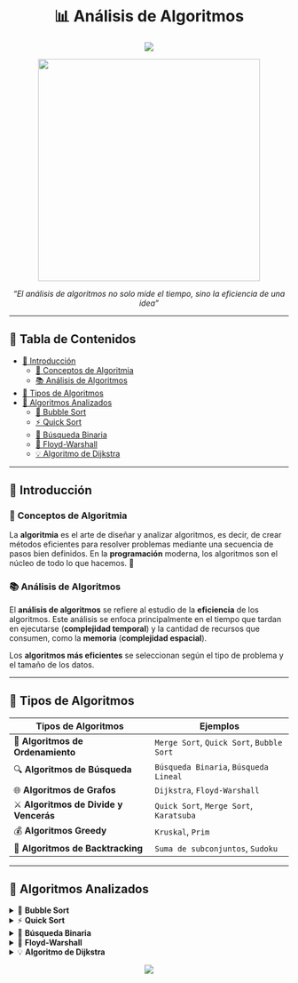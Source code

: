 
<h1 align="center">📊 Análisis de Algoritmos </h1>

<p align="center">
<img src="https://raw.githubusercontent.com/mpaguallo/practicas/refs/heads/main/gitp.png?token=GHSAT0AAAAAADB42HZBM367CVSNDJ2JWH3KZ73ACNA"/>
    
<p align="center">
    <img src="http://virtual.itpachuca.edu.mx/moodle/pluginfile.php/63387/course/overviewfiles/programacion.gif" width="400" />
</p>

<p align="center">
  <em>“El análisis de algoritmos no solo mide el tiempo, sino la eficiencia de una idea”</em>
</p>

---

## 🧭 **Tabla de Contenidos**

- [📌 Introducción](#-introducción)
  - [🔑 Conceptos de Algoritmia](#-conceptos-de-algoritmia)
  - [📚 Análisis de Algoritmos](#-análisis-de-algoritmos)
- [🌟 Tipos de Algoritmos](#-tipos-de-algoritmos)
- [📐 Algoritmos Analizados](#-algoritmos-analizados)
  - [🔁 Bubble Sort](#bubble-sort)
  - [⚡ Quick Sort](#quick-sort)
  - [🔎 Búsqueda Binaria](#búsqueda-binaria)
  - [🌉 Floyd-Warshall](#floyd-warshall)
  - [💡 Algoritmo de Dijkstra](#algoritmo-de-dijkstra)


---

## 📌 **Introducción**

### 🔑 **Conceptos de Algoritmia**

La **algoritmia** es el arte de diseñar y analizar algoritmos, es decir, de crear métodos eficientes para resolver problemas mediante una secuencia de pasos bien definidos. En la **programación** moderna, los algoritmos son el núcleo de todo lo que hacemos. 🧠

### 📚 **Análisis de Algoritmos**

El **análisis de algoritmos** se refiere al estudio de la **eficiencia** de los algoritmos. Este análisis se enfoca principalmente en el tiempo que tardan en ejecutarse (**complejidad temporal**) y la cantidad de recursos que consumen, como la **memoria** (**complejidad espacial**). 

Los **algoritmos más eficientes** se seleccionan según el tipo de problema y el tamaño de los datos.

---

## 🌟 **Tipos de Algoritmos**

| **Tipos de Algoritmos**                           | **Ejemplos**                                |
|--------------------------------------------------|--------------------------------------------|
| 🔁 **Algoritmos de Ordenamiento**                | `Merge Sort`, `Quick Sort`, `Bubble Sort`  |
| 🔍 **Algoritmos de Búsqueda**                    | `Búsqueda Binaria`, `Búsqueda Lineal`      |
| 🌐 **Algoritmos de Grafos**                      | `Dijkstra`, `Floyd-Warshall`               |
| ⚔️ **Algoritmos de Divide y Vencerás**           | `Quick Sort`, `Merge Sort`, `Karatsuba`    |
| 💰 **Algoritmos Greedy**                         | `Kruskal`, `Prim`                          |
| 🧩 **Algoritmos de Backtracking**                | `Suma de subconjuntos`, `Sudoku`           |

---

## 📐 **Algoritmos Analizados**

<details>
<summary>🔁 <strong>Bubble Sort</strong></summary>

<p align="center">
  <img src="https://upload.wikimedia.org/wikipedia/commons/thumb/2/29/Bubble_sort_animated.gif/250px-Bubble_sort_animated.gif" width="200"/>
</p>

📌 <strong>Tipo:</strong> Ordenamiento  
🧠 <strong>Complejidad Temporal:</strong>  
- Mejor caso: <code>O(n)</code> 🟢 (cuando la lista ya está ordenada)  
- Peor caso: <code>O(n²)</code> 🔴 (cuando está invertida)

📋 <strong>Descripción:</strong>  
Este algoritmo compara cada par de elementos adyacentes y los intercambia si están en el orden incorrecto. Repite este proceso hasta que no se realicen más intercambios.

🧪 <strong>Ideal para:</strong>  
Usado principalmente con fines educativos. No es eficiente para grandes conjuntos de datos.

### 📥 Ejemplo de Entrada y Salida:

- **Entrada:** `[5, 2, 9, 1, 5, 6]`  
- **Salida esperada:** `[1, 2, 5, 5, 6, 9]`

### 💻 Código en Java:

```java
for (int i = 0; i < n - 1; i++) {
    for (int j = 0; j < n - i - 1; j++) {
        if (arr[j] > arr[j + 1]) {
            int temp = arr[j];
            arr[j] = arr[j + 1];
            arr[j + 1] = temp;
        }
    }
}

```
</details>

<details>
<summary>⚡ <strong>Quick Sort</strong></summary>

<p align="center">
  <img src="https://upload.wikimedia.org/wikipedia/commons/6/6a/Sorting_quicksort_anim.gif" width="250"/>
</p>

📌 <strong>Tipo:</strong> Ordenamiento  
🧠 <strong>Complejidad Temporal:</strong>  
- Promedio: <code>O(n log n)</code> 🟢  
- Peor caso: <code>O(n²)</code> 🔴

📋 <strong>Descripción:</strong>  
Quick Sort selecciona un **pivote** y divide el arreglo en dos partes: una con elementos menores y otra con elementos mayores. Luego ordena las sublistas recursivamente. Es un claro ejemplo del paradigma **Divide y Vencerás**.

🧪 <strong>Ideal para:</strong>  
Grandes conjuntos de datos debido a su buena eficiencia en promedio. Muy usado en implementaciones prácticas.

### 📥 Ejemplo de Entrada y Salida:

- **Entrada:** `[10, 7, 8, 9, 1, 5]`  
- **Salida esperada:** `[1, 5, 7, 8, 9, 10]`

### 💻 Código en Java:

```java
void quickSort(int[] arr, int low, int high) {
    if (low < high) {
        int pi = partition(arr, low, high);
        quickSort(arr, low, pi - 1);
        quickSort(arr, pi + 1, high);
    }
}

```
</details>
<details> <summary>🔎 <strong>Búsqueda Binaria</strong></summary> <p align="center"> <img src="https://upload.wikimedia.org/wikipedia/commons/thumb/d/df/Binary_search_algorithm_diagram.png/500px-Binary_search_algorithm_diagram.png" width="250"/> </p>
📌 <strong>Tipo:</strong> Búsqueda
🧠 <strong>Complejidad Temporal:</strong>

Mejor caso: <code>O(1)</code> 🟢

Peor caso: <code>O(log n)</code> 🟡

📋 <strong>Descripción:</strong>
Busca un elemento dividiendo el arreglo ordenado en mitades sucesivas.

🧪 <strong>Ideal para:</strong>
Arreglos ordenados.

📥 Ejemplo:
Entrada: [1, 3, 5, 7, 9], buscar 5

Salida: Índice 2

💻 Código en Java:
```java
int binarySearch(int[] arr, int x) {
    int low = 0, high = arr.length - 1;
    while (low <= high) {
        int mid = low + (high - low) / 2;
        if (arr[mid] == x) return mid;
        if (arr[mid] < x) low = mid + 1;
        else high = mid - 1;
    }
    return -1;
}
```
</details>
<details> <summary>🌉 <strong>Floyd-Warshall</strong></summary> <p align="center"> <img src="https://upload.wikimedia.org/wikipedia/commons/f/f8/Floyd-Warshall-example.svg" width="300"/> </p>
📌 <strong>Tipo:</strong> Grafos
🧠 <strong>Complejidad Temporal:</strong>

Siempre: <code>O(n³)</code> 🔴

📋 <strong>Descripción:</strong>
Calcula las rutas más cortas entre todos los pares de nodos de un grafo ponderado.

🧪 <strong>Ideal para:</strong>
Problemas de redes, conexiones y caminos mínimos.

💻 Código en Java:
```java
for (int k = 0; k < n; k++) {
    for (int i = 0; i < n; i++) {
        for (int j = 0; j < n; j++) {
            dist[i][j] = Math.min(dist[i][j], dist[i][k] + dist[k][j]);
        }
    }
}
```
</details>
<details> <summary>💡 <strong>Algoritmo de Dijkstra</strong></summary> <p align="center"> <img src="https://upload.wikimedia.org/wikipedia/commons/5/57/Dijkstra_Animation.gif" width="270"/> </p>
📌 <strong>Tipo:</strong> Grafos
🧠 <strong>Complejidad Temporal:</strong>

Con heap: <code>O((V + E) log V)</code> 🟢

📋 <strong>Descripción:</strong>
Encuentra el camino más corto desde un nodo origen a todos los demás en un grafo con pesos positivos.

🧪 <strong>Ideal para:</strong>
GPS, redes, videojuegos.

💻 Código en Java (esbozo):
```java
PriorityQueue<Node> pq = new PriorityQueue<>();
dist[src] = 0;
pq.add(new Node(src, 0));

while (!pq.isEmpty()) {
    Node current = pq.poll();
    for (Edge e : adj[current.id]) {
        if (dist[e.to] > dist[current.id] + e.weight) {
            dist[e.to] = dist[current.id] + e.weight;
            pq.add(new Node(e.to, dist[e.to]));
        }
    }
}

```
</details>
<p align="center">
  <img src="https://readme-typing-svg.demolab.com?font=Fira+Code&pause=1000&color=2F80ED&width=435&lines=Gracias+por+explorar+el+repositorio!;¡Sigue+explorando+los+algoritmos!;" />
</p>

